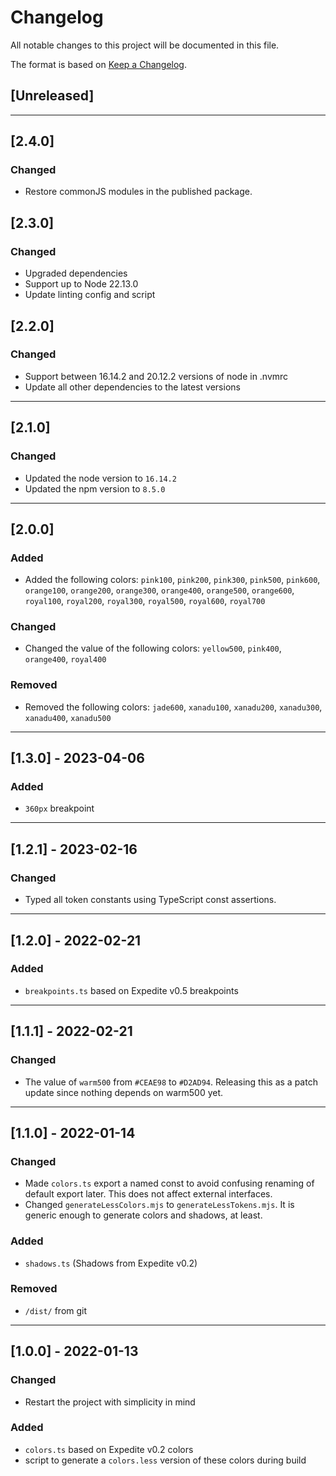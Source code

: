 <!--
    PLEASE READ https://keepachangelog.com/en/1.0.0/ BEFORE EDITING. Thanks!
-->

# Changelog

All notable changes to this project will be documented in this file.

<!--
    Ideally we would adhere to semver, but it's a little wild west for now,
    so until we strictly do (maybe 2.0.0), we should omit that statement from
    the Changelog. At that time, we should change the statement below to:

    The format is based on [Keep a Changelog](https://keepachangelog.com/en/1.0.0/)
and this project adheres to [Semantic Versioning](https://semver.org/spec/v2.0.0.html).
-->

The format is based on [Keep a Changelog](https://keepachangelog.com/en/1.0.0/).

## [Unreleased]

---

## [2.4.0]

### Changed

- Restore commonJS modules in the published package.

## [2.3.0]

### Changed

- Upgraded dependencies
- Support up to Node 22.13.0
- Update linting config and script

## [2.2.0]

### Changed

- Support between 16.14.2 and 20.12.2 versions of node in .nvmrc
- Update all other dependencies to the latest versions

---

## [2.1.0]

### Changed

- Updated the node version to `16.14.2`
- Updated the npm version to `8.5.0`

---

## [2.0.0]

### Added

- Added the following colors: `pink100`, `pink200`, `pink300`, `pink500`, `pink600`, `orange100`, `orange200`, `orange300`, `orange400`, `orange500`, `orange600`, `royal100`, `royal200`, `royal300`, `royal500`, `royal600`, `royal700`

### Changed

- Changed the value of the following colors: `yellow500`, `pink400`, `orange400`, `royal400`

### Removed

- Removed the following colors: `jade600`, `xanadu100`, `xanadu200`, `xanadu300`, `xanadu400`, `xanadu500`

---

## [1.3.0] - 2023-04-06

### Added

- `360px` breakpoint

---

## [1.2.1] - 2023-02-16

### Changed

- Typed all token constants using TypeScript const assertions.

---

## [1.2.0] - 2022-02-21

### Added

- `breakpoints.ts` based on Expedite v0.5 breakpoints

---

## [1.1.1] - 2022-02-21

### Changed

- The value of `warm500` from `#CEAE98` to `#D2AD94`. Releasing this as a patch update since nothing depends on warm500 yet.

---

## [1.1.0] - 2022-01-14

### Changed

- Made `colors.ts` export a named const to avoid confusing renaming of default export later. This does not affect external interfaces.
- Changed `generateLessColors.mjs` to `generateLessTokens.mjs`. It is generic enough to generate colors and shadows, at least.

### Added

- `shadows.ts` (Shadows from Expedite v0.2)

### Removed

- `/dist/` from git

---

## [1.0.0] - 2022-01-13

### Changed

- Restart the project with simplicity in mind

### Added

- `colors.ts` based on Expedite v0.2 colors
- script to generate a `colors.less` version of these colors during build
